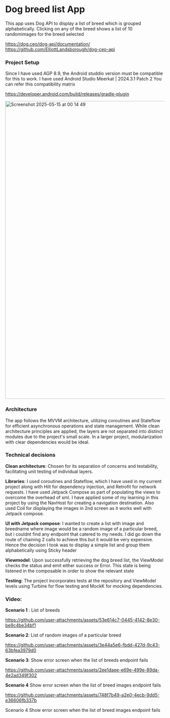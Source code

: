 # Dog breed list App
This app uses Dog API to display a list of breed which is grouped alphabetically. Clicking on any of the breed shows a list of 10 randomimages for the breed selected

https://dog.ceo/dog-api/documentation/
https://github.com/ElliottLandsborough/dog-ceo-api

### Project Setup

Since I have used AGP 8.9, the Android studdio version must be compatible for this to work. I have used Android Studio Meerkat | 2024.3.1 Patch 2
You can refer this compatibility matrix

https://developer.android.com/build/releases/gradle-plugin

<img width="941" alt="Screenshot 2025-05-15 at 00 14 49" src="https://github.com/user-attachments/assets/34d54cd6-39f8-403a-a417-d15187e16012" />

### Architecture
The app follows the MVVM architecture, utilizing coroutines and Stateflow for efficient asynchronous operations and state management. While clean architecture principles are applied, the layers are not separated into distinct 
modules due to the project's small scale. 
In a larger project, modularization with clear dependencies would be ideal.

### Technical decisions
**Clean architecture**:  Chosen for its separation of concerns and testability, facilitating unit testing of individual layers.

**Libraries**: I used coroutines and Stateflow, which I have used in my current project along with Hilt for dependency injection, and Retrofit for network requests.
I have used Jetpack Compose as part of populating the views to overcome the overhead of xml. I have applied some of my learning in this project by using the NavHost for creating a navigation destination.
Also used Coil for displaying the images in 2nd screen as it works well with Jetpack compose.

**UI with Jetpack compose**: 
I wanted to create a list with image and breedname where image would be a random image of a particular breed, but i couldnt find any endpoint that catered to my needs.
I did go down the route of chaining 2 calls to achieve this but it would be very expensive. Hence the decision I took was to display a simple list and group them alphabetically using Sticky header

**Viewmodel**: 
Upon successfully retrieving the dog breed list, the ViewModel checks the status and emit either success or Error. This state is being listened in the composable in order to show the relevant state


**Testing**: 
The project incorporates tests at the repository and ViewModel levels using Turbine for flow testing and MockK for mocking dependencies.

### Video:

**Scenario 1** : List of breeds


https://github.com/user-attachments/assets/53e614c7-0445-4142-8e30-be9c4be34bf1



**Scenario 2**: List of random images of a particular breed

https://github.com/user-attachments/assets/3e44a5e6-fbdd-427d-9c43-63bfea3979d0


**Scenario 3**: Show error screen when the list of breeds endpoint fails


https://github.com/user-attachments/assets/2ee1daee-e69e-499e-89da-4e2ad349f302



**Scenario 4** Show error screen when the list of breed images endpoint fails


https://github.com/user-attachments/assets/748f7b49-a2e0-4ecb-9dd5-e36606fb337b



Scenario 4 Show error screen when the list of breed images endpoint fails




